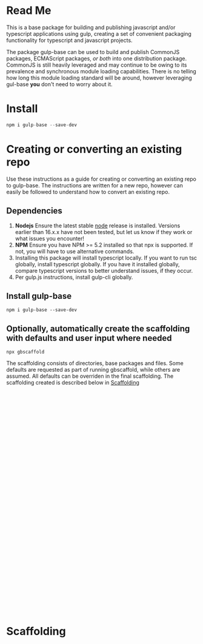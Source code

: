 # Read Me

This is a base package for building and publishing javascript and/or typescript applications using gulp, creating a
set of convenient packaging functionality for typescript and javascript projects.

The package gulp-base can be used to build and publish CommonJS packages, ECMAScript packages, _or both_ into one
distribution package. CommonJS is still heavily leveraged and may continue to be owing to its prevalence and
synchronous module loading capabilities. There is no telling how long this module loading standard will be around,
however leveraging gul-base **you** don't need to worry about it.

# Install

```` javascript
npm i gulp-base --save-dev
````

# Creating or converting an existing repo

Use these instructions as a guide for creating or converting an existing repo to gulp-base. The instructions are
written for a new repo, however can easily be followed to understand how to convert an existing repo.

## Dependencies

1. **Nodejs** Ensure the latest stable [node](https://www.nodejs.org) release is installed. Versions
   earlier than 16.x.x have not been tested, but let us know if they work or what issues you encounter!
2. **NPM** Ensure you have  NPM >= 5.2 installed so that npx is supported.  If not, you will have to use alternative 
   commands.
3. Installing this package will install typescript locally.  If you want to run tsc globally, install typescript 
   globally. If you have it installed globally, compare typescript versions to better understand issues, if they occur.
4. Per gulp.js instructions, install gulp-cli globally.

## Install gulp-base

```` 
npm i gulp-base --save-dev
````

## Optionally, automatically create the scaffolding with defaults and user input where needed

```` 
npx gbscaffold
````

The scaffolding consists of directories, base packages and files.  Some defaults are requested as part of running 
gbscaffold, while others are assumed.  All defaults can be overriden in the final scaffolding.  The scaffolding 
created is described below in [Scaffolding][]






<br>
<br>
<br>
<br>
<br>
<br>
<br>
<br>
<br>
<br>
<br>
<br>
<br>
<br>
<br>
<br>
<br>
<br>
<br>
<br>
<br>
<br>
<br>
<br>
<br>
<br>
<br>
<br>
<br>
<br>
<br>
<br>
<br>
<br>


# Scaffolding




[scaffolding]: #scaffolding
